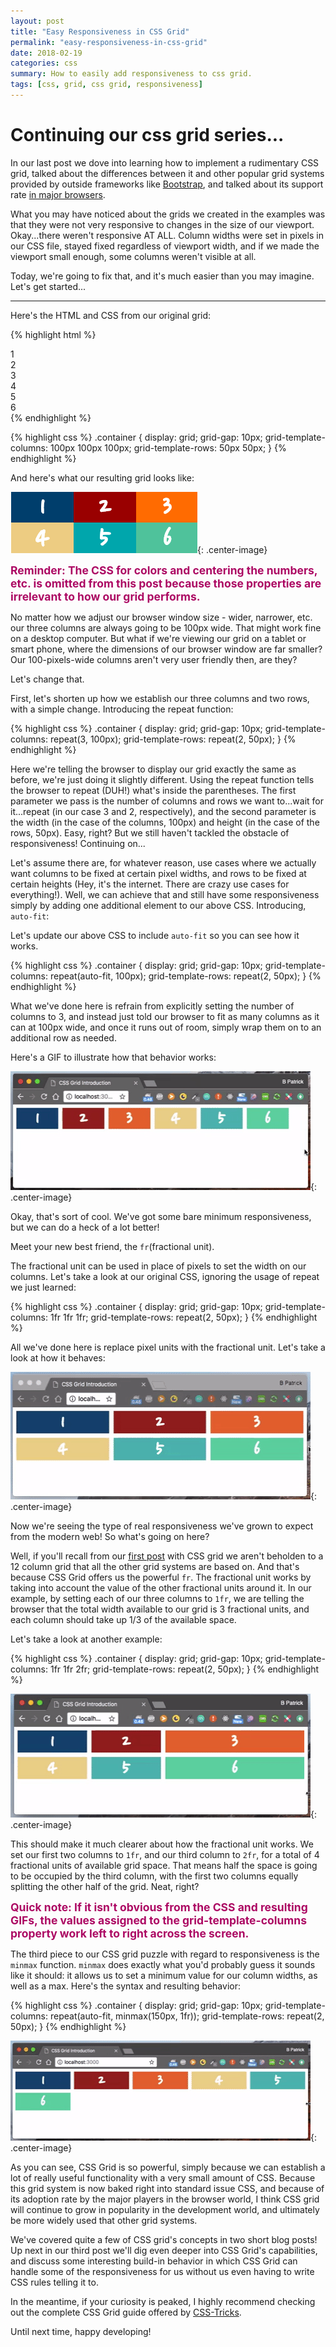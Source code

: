 ```yaml
---
layout: post
title: "Easy Responsiveness in CSS Grid"
permalink: "easy-responsiveness-in-css-grid"
date: 2018-02-19
categories: css
summary: How to easily add responsiveness to css grid.
tags: [css, grid, css grid, responsiveness]
---
```


# Continuing our css grid series...

In our last post we dove into learning how to implement a rudimentary CSS grid, talked about the differences between it and other popular grid systems provided by outside frameworks like [Bootstrap](https://www.getbootstrap.com/docs/4.0/layout/grid), and talked about its support rate [in major browsers](https://www.caniuse.com/#feat=css-grid).

What you may have noticed about the grids we created in the examples was that they were not very responsive to changes in the size of our viewport.  Okay...there weren't responsive AT ALL.  Column widths were set in pixels in our CSS file, stayed fixed regardless of viewport width, and if we made the viewport small enough, some columns weren't visible at all.

Today, we're going to fix that, and it's much easier than you may imagine.  Let's get started...

---

Here's the HTML and CSS from our original grid:

{% highlight html %}
<div class="container">
  <div>1</div>
  <div>2</div>
  <div>3</div>
  <div>4</div>
  <div>5</div>
  <div>6</div>
</div>
{% endhighlight %}

{% highlight css %}
.container {
  display: grid;
  grid-gap: 10px;
  grid-template-columns: 100px 100px 100px;
  grid-template-rows: 50px 50px;
}
{% endhighlight %}

And here's what our resulting grid looks like:

![grid-columns-rows](/assets/images/css_grid/grid_columns_rows.png){: .center-image}

<span style="font-weight: bold; font-size: 1.25em; color: #ac0863;">Reminder: The CSS for colors and centering the numbers, etc. is omitted from this post because those properties are irrelevant to how our grid performs.</span>

No matter how we adjust our browser window size - wider, narrower, etc. our three columns are always going to be 100px wide.  That might work fine on a desktop computer.  But what if we're viewing our grid on a tablet or smart phone, where the dimensions of our browser window are far smaller?  Our 100-pixels-wide columns aren't very user friendly then, are they?

Let's change that.

First, let's shorten up how we establish our three columns and two rows, with a simple change.  Introducing the repeat function:

{% highlight css %}
.container {
  display: grid;
  grid-gap: 10px;
  grid-template-columns: repeat(3, 100px);
  grid-template-rows: repeat(2, 50px);
}
{% endhighlight %}

Here we're telling the browser to display our grid exactly the same as before, we're just doing it slightly different.  Using the repeat function tells the browser to repeat (DUH!) what's inside the parentheses.  The first parameter we pass is the number of columns and rows we want to...wait for it...repeat (in our case 3 and 2, respectively), and the second parameter is the width (in the case of the columns, 100px) and height (in the case of the rows, 50px).  Easy, right?  But we still haven't tackled the obstacle of responsiveness!  Continuing on...

Let's assume there are, for whatever reason, use cases where we actually want columns to be fixed at certain pixel widths, and rows to be fixed at certain heights (Hey, it's the internet.  There are crazy use cases for everything!).  Well, we can achieve that and still have some responsiveness simply by adding one additional element to our above CSS.  Introducing, <code>auto-fit</code>:

Let's update our above CSS to include <code>auto-fit</code> so you can see how it works.

{% highlight css %}
.container {
  display: grid;
  grid-gap: 10px;
  grid-template-columns: repeat(auto-fit, 100px);
  grid-template-rows: repeat(2, 50px);
}
{% endhighlight %}

What we've done here is refrain from explicitly setting the number of columns to 3, and instead just told our browser to fit as many columns as it can at 100px wide, and once it runs out of room, simply wrap them on to an additional row as needed.

Here's a GIF to illustrate how that behavior works:

![auto-fit css grid](/assets/images/css_grid/auto_fit.gif){: .center-image}

Okay, that's sort of cool.  We've got some bare minimum responsiveness, but we can do a heck of a lot better!

Meet your new best friend, the <code>fr</code>(fractional unit).

The fractional unit can be used in place of pixels to set the width on our columns.  Let's take a look at our original CSS, ignoring the usage of repeat we just learned:

{% highlight css %}
.container {
  display: grid;
  grid-gap: 10px;
  grid-template-columns: 1fr 1fr 1fr;
  grid-template-rows: repeat(2, 50px);
}
{% endhighlight %}

All we've done here is replace pixel units with the fractional unit.  Let's take a look at how it behaves:

![fr usage css grid](/assets/images/css_grid/fr_usage.gif){: .center-image}

Now we're seeing the type of real responsiveness we've grown to expect from the modern web!  So what's going on here?

Well, if you'll recall from our [first post](https://www.displayblog.io/intro-to-css-grid) with CSS grid we aren't beholden to a 12 column grid that all the other grid systems are based on.  And that's because CSS Grid offers us the powerful <code>fr</code>.  The fractional unit works by taking into account the value of the other fractional units around it.  In our example, by setting each of our three columns to <code>1fr</code>, we are telling the browser that the total width available to our grid is 3 fractional units, and each column should take up 1/3 of the available space.  

Let's take a look at another example:

{% highlight css %}
.container {
  display: grid;
  grid-gap: 10px;
  grid-template-columns: 1fr 1fr 2fr;
  grid-template-rows: repeat(2, 50px);
}
{% endhighlight %}

![unequal fr usage css grid](/assets/images/css_grid/unequal_fr_usage.gif){: .center-image}

This should make it much clearer about how the fractional unit works.  We set our first two columns to <code>1fr</code>, and our third column to <code>2fr</code>, for a total of 4 fractional units of available grid space.  That means half the space is going to be occupied by the third column, with the first two columns equally splitting the other half of the grid.  Neat, right?

<span style="font-weight: bold; font-size: 1.25em; color: #ac0863;">Quick note: If it isn't obvious from the CSS and resulting GIFs, the values assigned to the grid-template-columns property work left to right across the screen.</span>

The third piece to our CSS grid puzzle with regard to responsiveness is the <code>minmax</code> function.  <code>minmax</code> does exactly what you'd probably guess it sounds like it should: it allows us to set a minimum value for our column widths, as well as a max.  Here's the syntax and resulting behavior:

{% highlight css %}
.container {
  display: grid;
  grid-gap: 10px;
  grid-template-columns: repeat(auto-fit, minmax(150px, 1fr));
  grid-template-rows: repeat(2, 50px);
}
{% endhighlight %}

![minmax usage css grid](/assets/images/minmax_usage.gif){: .center-image}

As you can see, CSS Grid is so powerful, simply because we can establish a lot of really useful functionality with a very small amount of CSS.  Because this grid system is now baked right into standard issue CSS, and because of its adoption rate by the major players in the browser world, I think CSS grid will continue to grow in popularity in the development world, and ultimately be more widely used that other grid systems.

We've covered quite a few of CSS grid's concepts in two short blog posts!  Up next in our third post we'll dig even deeper into CSS Grid's capabilities, and discuss some interesting build-in behavior in which CSS Grid can handle some of the responsiveness for us without us even having to write CSS rules telling it to.

In the meantime, if your curiosity is peaked, I highly recommend checking out the complete CSS Grid guide offered by [CSS-Tricks](https://css-tricks.com/snippets/css/complete-guide-grid).

Until next time, happy developing!
